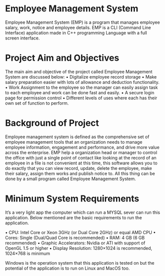 # Employee Management System
Employee Management System (EMP) is a program that manages employee salary, work, notice and employee details. EMP is a CLI (Command Line Interface) application made in C++ programming Language with a full screen interface.

# Project Aim and Objectives
The main aim and objective of the project called Employee Management System are discussed below:
•	Digitalize employee record storage
•	Make salary preparation easier with lots of allowance and deduction functionality.
•	Work Assignment to the employee so the manager can easily assign task to each employee and work can be done fast and easily.
•	A secure login page for permission control
•	Different levels of uses where each has their own set of function to perform.

# Background of Project
Employee management system is defined as the comprehensive set of employee management tools that an organization needs to manage employee information, engagement and performance, and drive more value across the enterprise.
EMP help a organization head or manager to control the office with just a single point of contact like looking at the record of an employee in a file is not convenient at this time, this software allows you to do exactly that you can view record, update, delete the employee, make their salary, assign them works and publish notice to. All this thing can be done by a small program called Employee Management System.

# Minimum System Requirements 
It’s a very light app the computer which can run a MYSQL sever can run this application. Below mentioned are the basic requirements to run the application.

•	CPU: Intel Core or Xeon 3GHz (or Dual Core 2GHz) or equal AMD CPU
•	Cores: Single (Dual/Quad Core is recommended)
•	RAM: 4 GB (6 GB recommended)
•	Graphic Accelerators: Nvidia or ATI with support of OpenGL 1.5 or higher
•	Display Resolution: 1280×1024 is recommended, 1024×768 is minimum

Windows is the operation system that this application is tested on but the potential of the application is to run on Linux and MacOS too.
